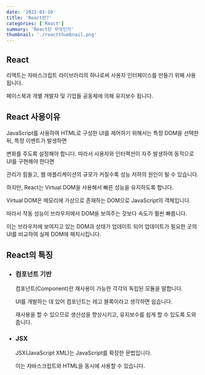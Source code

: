 ```yaml
---
date: '2022-03-10'
title: 'React란?'
categories: ['React']
summary: 'React란 무엇인가'
thumbnail: './reactthumbnail.png'
---
```


## React

리액트는 자바스크립트 라이브러리의 하나로써 사용자 인터페이스를 만들기 위해 사용됩니다.

페이스북과 개별 개발자 및 기업들 공동체에 의해 유지보수 됩니다.

## React 사용이유

JavaScript를 사용하여 HTML로 구성한 UI를 제어하기 위해서는 특정 DOM을 선택한 뒤, 특정 이벤트가 발생하면

변화를 주도록 설정해야 합니다. 따라서 사용자와 인터랙션이 자주 발생하여 동적으로 UI를 구현해야 한다면

관리가 힘들고, 웹 애플리케이션의 규모가 커질수록 성능 저하의 원인이 될 수 있습니다.

하지만, React는 Virtual DOM을 사용해서 빠른 성능을 유지하도록 합니다.

Virtual DOM은 메모리에 가상으로 존재하는 DOM으로 JavaScript의 객체입니다.

따라서 작동 성능이 브라우저에서 DOM을 보여주는 것보다 속도가 훨씬 빠릅니다.

이는 브라우저에 보여지고 있는 DOM과 상태가 업데이트 되어 업데이트가 필요한 곳의 UI를 비교하여 실제 DOM에 패치시킵니다.

## React의 특징

- ### 컴포넌트 기반

  컴포넌트(Component)란 재사용이 가능한 각각의 독립된 모듈을 말합니다.

  UI를 개발하는 데 있어 컴포넌트는 레고 블록이라고 생각하면 쉽습니다.

  재사용을 할 수 있으므로 생산성을 향상시키고, 유지보수를 쉽게 할 수 있도록 도와줍니다.

- ### JSX

  JSX(JavaScript XML)는 JavaScript를 확장한 문법입니다.

  이는 자바스크립트와 HTML을 동시에 사용할 수 있습니다.
